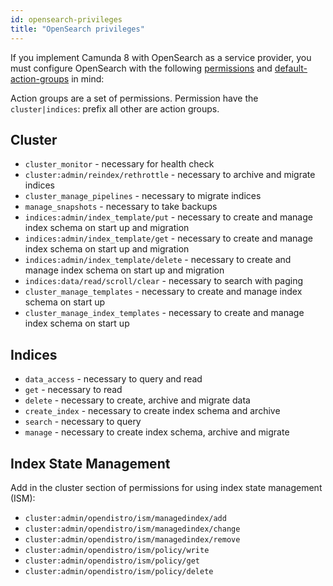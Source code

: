 ```yaml
---
id: opensearch-privileges
title: "OpenSearch privileges"
---
```


If you implement Camunda 8 with OpenSearch as a service provider, you must configure OpenSearch with the following [permissions](https://opensearch.org/docs/latest/security/access-control/permissions/) and [default-action-groups](https://opensearch.org/docs/latest/security/access-control/default-action-groups/) in mind:

Action groups are a set of permissions.
Permission have the `cluster|indices`: prefix all other are action groups.

## Cluster

- `cluster_monitor` - necessary for health check
- `cluster:admin/reindex/rethrottle` - necessary to archive and migrate indices
- `cluster_manage_pipelines` - necessary to migrate indices
- `manage_snapshots` - necessary to take backups
- `indices:admin/index_template/put` - necessary to create and manage index schema on start up and migration
- `indices:admin/index_template/get` - necessary to create and manage index schema on start up and migration
- `indices:admin/index_template/delete` - necessary to create and manage index schema on start up and migration
- `indices:data/read/scroll/clear` - necessary to search with paging
- `cluster_manage_templates` - necessary to create and manage index schema on start up
- `cluster_manage_index_templates` - necessary to create and manage index schema on start up

## Indices

- `data_access` - necessary to query and read
- `get` - necessary to read
- `delete` - necessary to create, archive and migrate data
- `create_index` - necessary to create index schema and archive
- `search` - necessary to query
- `manage` - necessary to create index schema, archive and migrate

## Index State Management

Add in the cluster section of permissions for using index state management (ISM):

- `cluster:admin/opendistro/ism/managedindex/add`
- `cluster:admin/opendistro/ism/managedindex/change`
- `cluster:admin/opendistro/ism/managedindex/remove`
- `cluster:admin/opendistro/ism/policy/write`
- `cluster:admin/opendistro/ism/policy/get`
- `cluster:admin/opendistro/ism/policy/delete`
